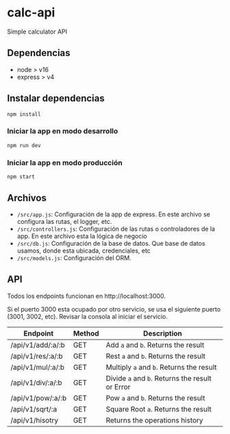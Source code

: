 # calc-api

Simple calculator API

## Dependencias

-   node > v16
-   express > v4

## Instalar dependencias

`npm install`

### Iniciar la app en modo desarrollo

`npm run dev`

### Iniciar la app en modo producción

`npm start`

## Archivos

-   `/src/app.js`: Configuración de la app de express. En este archivo se configura las rutas, el logger, etc.
-   `/src/controllers.js`: Configuración de las rutas o controladores de la app. En este archivo esta la lógica de negocio
-   `/src/db.js`: Configuración de la base de datos. Que base de datos usamos, donde esta ubicada, credenciales, etc
-   `/src/models.js`: Configuración del ORM.

## API

Todos los endpoints funcionan en http://localhost:3000.

Si el puerto 3000 esta ocupado por otro servicio, se usa el siguiente puerto (3001, 3002, etc). Revisar la consola al iniciar el servicio.

| Endpoint          | Method | Description                                     |
| ----------------- | ------ | ----------------------------------------------- |
| /api/v1/add/:a/:b | GET    | Add `a` and `b`. Returns the result             |
| /api/v1/res/:a/:b | GET    | Rest `a` and `b`. Returns the result            |
| /api/v1/mul/:a/:b | GET    | Multiply `a` and `b`. Returns the result        |
| /api/v1/div/:a/:b | GET    | Divide `a` and `b`. Returns the result or Error |
| /api/v1/pow/:a/:b | GET    | Pow `a` and `b`. Returns the result             |
| /api/v1/sqrt/:a   | GET    | Square Root `a`. Returns the result             |
| /api/v1/hisotry   | GET    | Returns the operations history                  |
